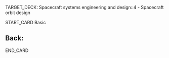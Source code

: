 TARGET_DECK: Spacecraft systems engineering and design::4 - Spacecraft orbit design



START_CARD
Basic



Back: 
- 

END_CARD

